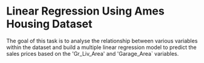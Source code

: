 # Linear Regression Using Ames Housing Dataset
The goal of this task is to analyse the relationship between various variables within the dataset and build a multiple linear regression model to predict the sales prices based on the 'Gr_Liv_Area' and 'Garage_Area` variables.
